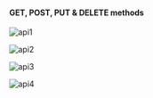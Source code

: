 #### GET, POST, PUT & DELETE methods





![api1](https://user-images.githubusercontent.com/73653212/125205592-65a1c780-e259-11eb-9804-3341587857b7.png)

![api2](https://user-images.githubusercontent.com/73653212/125205595-6a667b80-e259-11eb-80f3-1cfa0c1c5f1e.png)

![api3](https://user-images.githubusercontent.com/73653212/125205597-6cc8d580-e259-11eb-8efa-715f82cfbc0e.png)

![api4](https://user-images.githubusercontent.com/73653212/125205599-6dfa0280-e259-11eb-9ddc-828e33fbfc1d.png)

